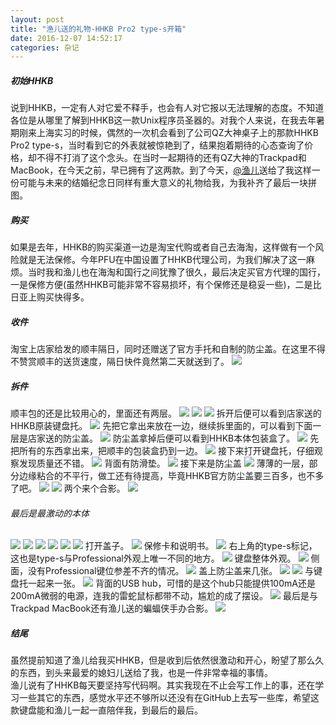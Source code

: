 ```yaml
---
layout: post
title: "渔儿送的礼物-HHKB Pro2 type-s开箱"
date: 2016-12-07 14:52:17
categories: 杂记
---
```


##### 初始HHKB

说到HHKB，一定有人对它爱不释手，也会有人对它报以无法理解的态度。不知道各位是从哪里了解到HHKB这一款Unix程序员圣器的。对我个人来说，在我去年暑期刚来上海实习的时候，偶然的一次机会看到了公司QZ大神桌子上的那款HHKB Pro2 type-s，当时看到它的外表就被惊艳到了，结果抱着期待的心态查询了价格，却不得不打消了这个念头。在当时一起期待的还有QZ大神的Trackpad和MacBook，在今天之前，早已拥有了这两款。到了今天，[@渔儿](https://github.com/Anselyun)送给了我这样一份可能与未来的结婚纪念日同样有重大意义的礼物给我，为我补齐了最后一块拼图。

##### 购买

如果是去年，HHKB的购买渠道一边是淘宝代购或者自己去海淘，这样做有一个风险就是无法保修。今年PFU在中国设置了HHKB代理公司，为我们解决了这一麻烦。当时我和渔儿也在海淘和国行之间犹豫了很久，最后决定买官方代理的国行，一是保修方便(虽然HHKB可能非常不容易损坏，有个保修还是稳妥一些)，二是比日亚上购买快得多。

##### 收件

淘宝上店家给发的顺丰隔日，同时还赠送了官方手托和自制的防尘盖。在这里不得不赞赏顺丰的送货速度，隔日快件竟然第二天就送到了。
![](https://github.com/Shvier/PhotoLibrary/blob/master/Life/2016/12/7/IMG_2715.PNG?raw=true)

##### 拆件

顺丰包的还是比较用心的，里面还有两层。
![](https://github.com/Shvier/PhotoLibrary/blob/master/Life/2016/12/7/IMG_2716.PNG?raw=true)
![](https://github.com/Shvier/PhotoLibrary/blob/master/Life/2016/12/7/IMG_2717.PNG?raw=true)
![](https://github.com/Shvier/PhotoLibrary/blob/master/Life/2016/12/7/IMG_2718.PNG?raw=true)
拆开后便可以看到店家送的HHKB原装键盘托。
![](https://github.com/Shvier/PhotoLibrary/blob/master/Life/2016/12/7/IMG_2719.PNG?raw=true)
先把它拿出来放在一边，继续拆里面的，可以看到下面一层是店家送的防尘盖。
![](https://github.com/Shvier/PhotoLibrary/blob/master/Life/2016/12/7/IMG_2720.PNG?raw=true)
防尘盖拿掉后便可以看到HHKB本体包装盒了。
![](https://github.com/Shvier/PhotoLibrary/blob/master/Life/2016/12/7/IMG_2721.PNG?raw=true)
先把所有的东西拿出来，把顺丰的包装盒扔到一边。
![](https://github.com/Shvier/PhotoLibrary/blob/master/Life/2016/12/7/IMG_2722.PNG?raw=true)
接下来打开键盘托，仔细观察发现质量还不错。
![](https://github.com/Shvier/PhotoLibrary/blob/master/Life/2016/12/7/IMG_2723.PNG?raw=true)
背面有防滑垫。
![](https://github.com/Shvier/PhotoLibrary/blob/master/Life/2016/12/7/IMG_2724.PNG?raw=true)
接下来是防尘盖
![](https://github.com/Shvier/PhotoLibrary/blob/master/Life/2016/12/7/IMG_2725.PNG?raw=true)
薄薄的一层，部分边缘粘合的不平行，做工还有待提高，毕竟HHKB官方防尘盖要三百多，也不多了吧。
![](https://github.com/Shvier/PhotoLibrary/blob/master/Life/2016/12/7/IMG_2726.PNG?raw=true)
![](https://github.com/Shvier/PhotoLibrary/blob/master/Life/2016/12/7/IMG_2727.PNG?raw=true)
两个来个合影。
![](https://github.com/Shvier/PhotoLibrary/blob/master/Life/2016/12/7/IMG_2728.PNG?raw=true)

###### 最后是最激动的本体

![](https://github.com/Shvier/PhotoLibrary/blob/master/Life/2016/12/7/IMG_2729.PNG?raw=true)
![](https://github.com/Shvier/PhotoLibrary/blob/master/Life/2016/12/7/IMG_2730.PNG?raw=true)
![](https://github.com/Shvier/PhotoLibrary/blob/master/Life/2016/12/7/IMG_2731.PNG?raw=true)
![](https://github.com/Shvier/PhotoLibrary/blob/master/Life/2016/12/7/IMG_2732.PNG?raw=true)
![](https://github.com/Shvier/PhotoLibrary/blob/master/Life/2016/12/7/IMG_2733.PNG?raw=true)
![](https://github.com/Shvier/PhotoLibrary/blob/master/Life/2016/12/7/IMG_2734.PNG?raw=true)
打开盖子。
![](https://github.com/Shvier/PhotoLibrary/blob/master/Life/2016/12/7/IMG_2735.PNG?raw=true)
保修卡和说明书。
![](https://github.com/Shvier/PhotoLibrary/blob/master/Life/2016/12/7/IMG_2736.PNG?raw=true)
右上角的type-s标记，这也是type-s与Professional外观上唯一不同的地方。
![](https://github.com/Shvier/PhotoLibrary/blob/master/Life/2016/12/7/IMG_2737.PNG?raw=true)
键盘整体外观。
![](https://github.com/Shvier/PhotoLibrary/blob/master/Life/2016/12/7/IMG_2738.PNG?raw=true)
侧面，没有Professional键位参差不齐的情况。
![](https://github.com/Shvier/PhotoLibrary/blob/master/Life/2016/12/7/IMG_2739.PNG?raw=true)
盖上防尘盖来几张。
![](https://github.com/Shvier/PhotoLibrary/blob/master/Life/2016/12/7/IMG_2740.PNG?raw=true)
![](https://github.com/Shvier/PhotoLibrary/blob/master/Life/2016/12/7/IMG_2741.PNG?raw=true)
与键盘托一起来一张。
![](https://github.com/Shvier/PhotoLibrary/blob/master/Life/2016/12/7/IMG_2742.PNG?raw=true)
背面的USB hub，可惜的是这个hub只能提供100mA还是200mA微弱的电源，连我的雷蛇鼠标都带不动，尴尬的成了摆设。
![](https://github.com/Shvier/PhotoLibrary/blob/master/Life/2016/12/7/IMG_2743.PNG?raw=true)
最后是与Trackpad MacBook还有渔儿送的蝙蝠侠手办合影。
![](https://github.com/Shvier/PhotoLibrary/blob/master/Life/2016/12/7/IMG_2744.PNG?raw=true)

##### 结尾

虽然提前知道了渔儿给我买HHKB，但是收到后依然很激动和开心，盼望了那么久的东西，到头来最爱的媳妇儿送给了我，也是一件非常幸福的事情。   
渔儿说有了HHKB每天要坚持写代码啊。其实我现在不止会写工作上的事，还在学习一些其它的东西，感觉水平还不够所以还没有在GitHub上去写一些库，希望这款键盘能和渔儿一起一直陪伴我，到最后的最后。